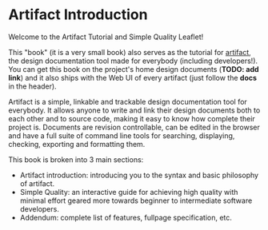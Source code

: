 # Artifact Introduction

Welcome to the Artifact Tutorial and Simple Quality Leaflet!

This "book" (it is a very small book) also serves as the tutorial for
[artifact][artifact], the design documentation tool made for everybody
(including developers!). You can get this book on the project's home
design documents (**TODO: add link**) and it also ships with the Web UI of
every artifact (just follow the **docs** in the header).

Artifact is a simple, linkable and trackable design documentation tool for
everybody. It allows anyone to write and link their design documents both to
each other and to source code, making it easy to know how complete their
project is. Documents are revision controllable, can be edited in the browser
and have a full suite of command line tools for searching, displaying,
checking, exporting and formatting them.

This book is broken into 3 main sections:
- Artifact introduction: introducing you to the syntax and basic philosophy of
  artifact.
- Simple Quality: an interactive guide for achieving high quality with minimal
  effort geared more towards beginner to intermediate software developers.
- Addendum: complete list of features, fullpage specification, etc.

[artifact]: https://github.com/vitiral/artifact
